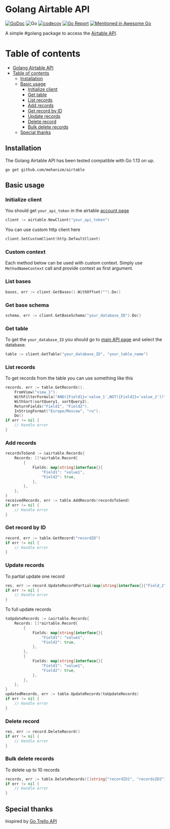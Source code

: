 Golang Airtable API
================

[![GoDoc](https://godoc.org/github.com/mehanizm/airtable?status.svg)](https://pkg.go.dev/github.com/mehanizm/airtable)
![Go](https://github.com/mehanizm/airtable/workflows/Go/badge.svg)
[![codecov](https://codecov.io/gh/mehanizm/airtable/branch/master/graph/badge.svg)](https://codecov.io/gh/mehanizm/airtable)
[![Go Report](https://goreportcard.com/badge/github.com/mehanizm/airtable)](https://goreportcard.com/badge/github.com/mehanizm/airtable)
[![Mentioned in Awesome Go](https://awesome.re/mentioned-badge-flat.svg)](https://github.com/avelino/awesome-go)

A simple #golang package to access the [Airtable API](https://airtable.com/api).

Table of contents
===
- [Golang Airtable API](#golang-airtable-api)
- [Table of contents](#table-of-contents)
  - [Installation](#installation)
  - [Basic usage](#basic-usage)
    - [Initialize client](#initialize-client)
    - [Get table](#get-table)
    - [List records](#list-records)
    - [Add records](#add-records)
    - [Get record by ID](#get-record-by-id)
    - [Update records](#update-records)
    - [Delete record](#delete-record)
    - [Bulk delete records](#bulk-delete-records)
  - [Special thanks](#special-thanks)
  

## Installation

The Golang Airtable API has been tested compatible with Go 1.13 on up.

```
go get github.com/mehanizm/airtable
```

## Basic usage

### Initialize client

You should get `your_api_token` in the airtable [account page](https://airtable.com/account)
```Go
client := airtable.NewClient("your_api_token")
```

You can use custom http client here
```Go
client.SetCustomClient(http.DefaultClient)
```

### Custom context
Each method below can be used with custom context. Simply use `MethodNameContext` call and provide context as first argument.

### List bases

```Go
bases, err := client.GetBases().WithOffset("").Do()
```

### Get base schema

```Go
schema, err := client.GetBaseSchema("your_database_ID").Do()
```

### Get table

To get the `your_database_ID` you should go to [main API page](https://airtable.com/api) and select the database.

```Go
table := client.GetTable("your_database_ID", "your_table_name")
```

### List records

To get records from the table you can use something like this

```Go
records, err := table.GetRecords().
	FromView("view_1").
	WithFilterFormula("AND({Field1}='value_1',NOT({Field2}='value_2'))").
	WithSort(sortQuery1, sortQuery2).
	ReturnFields("Field1", "Field2").
	InStringFormat("Europe/Moscow", "ru").
	Do()
if err != nil {
	// Handle error
}
```

### Add records

```Go
recordsToSend := &airtable.Records{
    Records: []*airtable.Record{
        {
            Fields: map[string]interface{}{
                "Field1": "value1",
                "Field2": true,
            },
        },
    },
}
receivedRecords, err := table.AddRecords(recordsToSend)
if err != nil {
	// Handle error
}
```

### Get record by ID

```Go
record, err := table.GetRecord("recordID")
if err != nil {
	// Handle error
}
```

### Update records

To partial update one record

```Go
res, err := record.UpdateRecordPartial(map[string]interface{}{"Field_2": false})
if err != nil {
	// Handle error
}
```

To full update records

```Go
toUpdateRecords := &airtable.Records{
    Records: []*airtable.Record{
        {
            Fields: map[string]interface{}{
                "Field1": "value1",
                "Field2": true,
            },
        },
        {
            Fields: map[string]interface{}{
                "Field1": "value1",
                "Field2": true,
            },
        },
    },
}
updatedRecords, err := table.UpdateRecords(toUpdateRecords)
if err != nil {
	// Handle error
}
```

### Delete record

```Go
res, err := record.DeleteRecord()
if err != nil {
	// Handle error
}
```

### Bulk delete records

To delete up to 10 records

```Go
records, err := table.DeleteRecords([]string{"recordID1", "recordsID2"})
if err != nil {
	// Handle error
}
```

## Special thanks

Inspired by [Go Trello API](github.com/adlio/trello)
